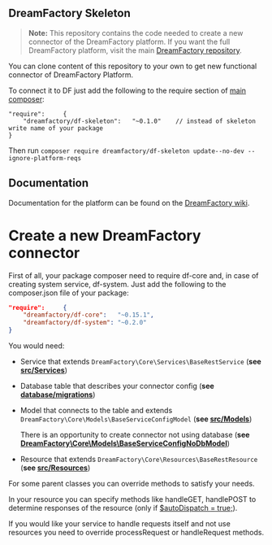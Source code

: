 ## DreamFactory Skeleton

> **Note:** This repository contains the code needed to create a new connector of the DreamFactory platform. 
If you want the full DreamFactory platform, visit the 
main [DreamFactory repository](https://github.com/dreamfactorysoftware/dreamfactory).

You can clone content of this repository to your own to get new functional connector of DreamFactory Platform. 

To connect it to DF just add the following to the require section of 
[main composer](https://github.com/dreamfactorysoftware/dreamfactory/blob/ce72cc6739979be286f51617050bc9ec9c657f39/composer.json#L30):
```
"require":     {
    "dreamfactory/df-skeleton":   "~0.1.0"    // instead of skeleton write name of your package
}
``` 

Then run `composer require dreamfactory/df-skeleton update--no-dev --ignore-platform-reqs `

## Documentation

Documentation for the platform can be found on the [DreamFactory wiki](http://wiki.dreamfactory.com).

# Create a new DreamFactory connector

First of all, your package composer need to require df-core 
and, in case of creating system service, df-system. 
Just add the following to the composer.json file of your package:
```json
"require":     {
    "dreamfactory/df-core":   "~0.15.1",
    "dreamfactory/df-system": "~0.2.0"
}
```

You would need: 
* Service that extends `DreamFactory\Core\Services\BaseRestService` (__see [src/Services](https://github.com/dreamfactorysoftware/df-skeleton/blob/add-examples/src/Services/ExampleService.php)__)
* Database table that describes your connector config (__see [database/migrations](https://github.com/dreamfactorysoftware/df-skeleton/blob/add-examples/database/migrations/2019_08_12_125323_create_example_table.php)__)
* Model that connects to the table and extends `DreamFactory\Core\Models\BaseServiceConfigModel` (__see [src/Models](https://github.com/dreamfactorysoftware/df-skeleton/blob/master/src/Models/ExampleModel.php)__)
  
  There is an opportunity to create connector not using database (__see [DreamFactory\Core\Models\BaseServiceConfigNoDbModel](https://github.com/dreamfactorysoftware/df-core/blob/master/src/Models/BaseServiceConfigNoDbModel.php)__)

* Resource that extends `DreamFactory\Core\Resources\BaseRestResource` (__see [src/Resources](https://github.com/dreamfactorysoftware/df-skeleton/blob/add-examples/src/Resources/ExampleResource.php)__)


For some parent classes you can override methods to satisfy your needs. 

In your resource you can specify methods like handleGET, handlePOST to determine responses of the resource (only if 
[$autoDispatch = true;](https://github.com/dreamfactorysoftware/df-core/blob/06e01cd46ed106684041fb1fdf8ef35695a1b2cf/src/Components/RestHandler.php#L88)).

If you would like your service to handle requests itself and not use resources you need to override processRequest or 
handleRequest methods. 